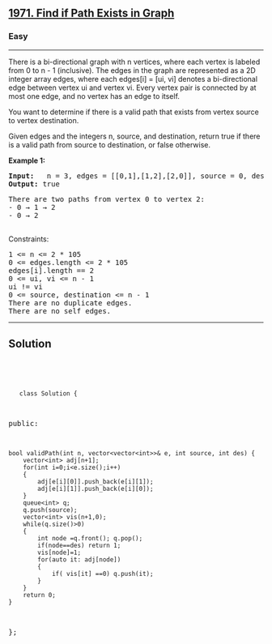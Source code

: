 
<h2><a href="https://leetcode.com/problems/find-if-path-exists-in-graph/description/">1971. Find if Path Exists in Graph</a></h2>
<h3>Easy</h3>
<hr>
<div><p>
There is a bi-directional graph with n vertices, where each vertex is labeled from 0 to n - 1 (inclusive). The edges in the graph are represented as a 2D integer array edges, where each edges[i] = [ui, vi] denotes a bi-directional edge between vertex ui and vertex vi. Every vertex pair is connected by at most one edge, and no vertex has an edge to itself.

You want to determine if there is a valid path that exists from vertex source to vertex destination.

Given edges and the integers n, source, and destination, return true if there is a valid path from source to destination, or false otherwise.
</p>


<p><strong>Example 1:</strong></p>
<pre><strong>Input:</strong>   n = 3, edges = [[0,1],[1,2],[2,0]], source = 0, destination = 2
<strong>Output:</strong> true
</pre>
<pre>
There are two paths from vertex 0 to vertex 2:
- 0 → 1 → 2
- 0 → 2
  </pre>
  


Constraints:
<pre>
1 <= n <= 2 * 105
0 <= edges.length <= 2 * 105
edges[i].length == 2
0 <= ui, vi <= n - 1
ui != vi
0 <= source, destination <= n - 1
There are no duplicate edges.
There are no self edges.
</pre>
<hr>
 <h2><strong><b>Solution</b></strong></h2>
 <br>
 <pre>
 
       class Solution {
public:
   
    bool validPath(int n, vector<vector<int>>& e, int source, int des) {
        vector<int> adj[n+1];
        for(int i=0;i<e.size();i++)
        {
            adj[e[i][0]].push_back(e[i][1]);
            adj[e[i][1]].push_back(e[i][0]);    
        }
        queue<int> q;
        q.push(source);
        vector<int> vis(n+1,0);
        while(q.size()>0)
        {
            int node =q.front(); q.pop(); 
            if(node==des) return 1;
            vis[node]=1;
            for(auto it: adj[node])
            {
                if( vis[it] ==0) q.push(it);
            }
        }
        return 0;
    }
};
          
 </pre>

